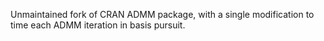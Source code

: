 Unmaintained fork of CRAN ADMM package, with a single modification to time each ADMM iteration in basis pursuit.
